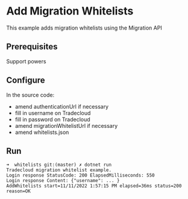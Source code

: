 # Add Migration Whitelists

This example adds migration whitelists using the Migration API

## Prerequisites

Support powers

## Configure

In the source code:
- amend authenticationUrl if necessary
- fill in username on Tradecloud
- fill in password on Tradecloud
- amend migrationWhitelistUrl if necessary
- amend whitelists.json

## Run

```
➜  whitelists git:(master) ✗ dotnet run
Tradecloud migration whitelist example.
Login response StatusCode: 200 ElapsedMilliseconds: 550
Login response Content: {"username": ... }
AddWhitelists start=11/11/2022 1:57:15 PM elapsed=36ms status=200 reason=OK
```